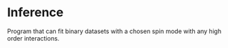 # Inference

Program that can fit binary datasets with a chosen spin mode with any high order interactions.
